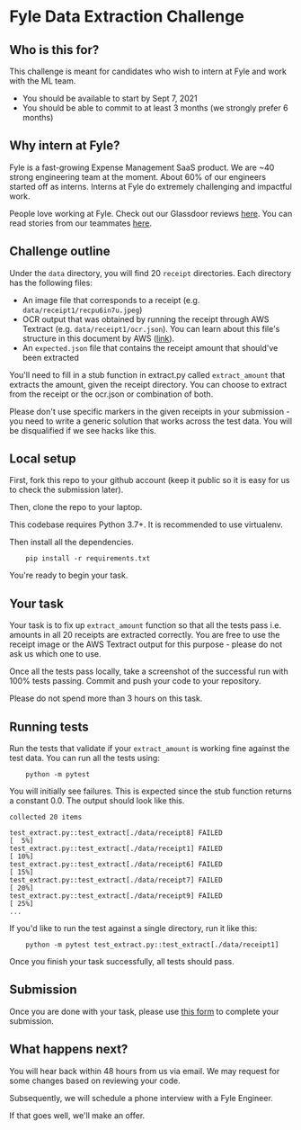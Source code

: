 # Fyle Data Extraction Challenge

## Who is this for?

This challenge is meant for candidates who wish to intern at Fyle and work with the ML team. 

* You should be available to start by Sept 7, 2021
* You should be able to commit to at least 3 months (we strongly prefer 6 months)

## Why intern at Fyle?

Fyle is a fast-growing Expense Management SaaS product. We are ~40 strong engineering team at the moment. About 60% of our engineers started off as interns. Interns at Fyle do extremely challenging and impactful work.


People love working at Fyle. Check out our Glassdoor reviews [here](https://www.glassdoor.co.in/Reviews/Fyle-Reviews-E1723235.htm). You can read stories from our teammates [here](https://stories.fylehq.com).


## Challenge outline

Under the `data` directory, you will find 20 `receipt` directories. Each directory has the following files:
* An image file that corresponds to a receipt (e.g. `data/receipt1/recpu6in7u.jpeg`)
* OCR output that was obtained by running the receipt through AWS Textract (e.g. `data/receipt1/ocr.json`). You can learn about this file's structure in this document by AWS ([link](https://docs.aws.amazon.com/textract/latest/dg/textract-dg.pdf)).
* An `expected.json` file that contains the receipt amount that should've been extracted

You'll need to fill in a stub function in extract.py called `extract_amount` that extracts the amount, given the receipt directory. You can choose to extract from the receipt or the ocr.json or combination of both.

Please don't use specific markers in the given receipts in your submission - you need to write a generic solution that works across the test data. You will be disqualified if we see hacks like this.

## Local setup

First, fork this repo to your github account (keep it public so it is easy for us to check the submission later). 

Then, clone the repo to your laptop.

This codebase requires Python 3.7+. It is recommended to use virtualenv.

Then install all the dependencies.
```
    pip install -r requirements.txt
```

You're ready to begin your task.

## Your task

Your task is to fix up `extract_amount` function so that all the tests pass i.e. amounts in all 20 receipts are extracted correctly. You are free to
use the receipt image or the AWS Textract output for this purpose - please do not ask us which one to use.

Once all the tests pass locally, take a screenshot of the successful run with 100% tests passing. Commit and push your code to your repository.

Please do not spend more than 3 hours on this task.

## Running tests

Run the tests that validate if your `extract_amount` is working fine against the test data. You can run all the tests using:

```
    python -m pytest
```
You will initially see failures. This is expected since the stub function returns a constant 0.0. The output should look like this.

```
collected 20 items                                                                                                                                               

test_extract.py::test_extract[./data/receipt8] FAILED                                                                                                                      [  5%]
test_extract.py::test_extract[./data/receipt1] FAILED                                                                                                                      [ 10%]
test_extract.py::test_extract[./data/receipt6] FAILED                                                                                                                      [ 15%]
test_extract.py::test_extract[./data/receipt7] FAILED                                                                                                                      [ 20%]
test_extract.py::test_extract[./data/receipt9] FAILED                                                                                                                      [ 25%]
...
```

If you'd like to run the test against a single directory, run it like this:

```
    python -m pytest test_extract.py::test_extract[./data/receipt1]
```

Once you finish your task successfully, all tests should pass.

## Submission

Once you are done with your task, please use [this form](https://forms.gle/hJAKfXdcdqgUVKfY8) to complete your submission.

## What happens next?

You will hear back within 48 hours from us via email. We may request for some changes based on reviewing your code.

Subsequently, we will schedule a phone interview with a Fyle Engineer.

If that goes well, we'll make an offer. 
